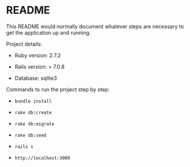 # README

This README would normally document whatever steps are necessary to get the
application up and running.

Project details:

* Ruby version: 2.7.2

* Rails version: > 7.0.8

* Database: sqlite3

Commands to run the project step by step:

* `bundle install`

* `rake db:create`

* `rake db:migrate`

* `rake db:seed`

* `rails s`

* `http://localhost:3000`

